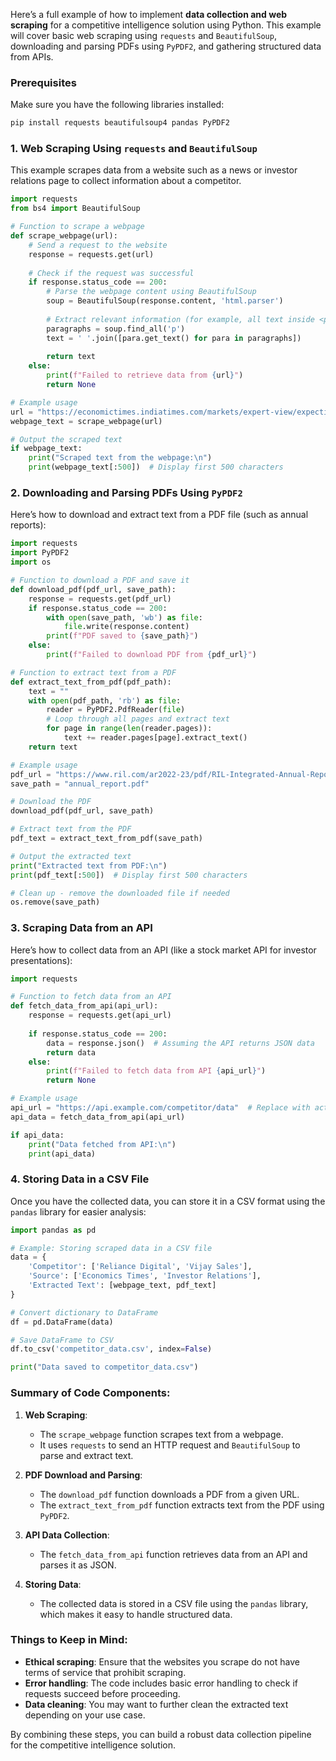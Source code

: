 Here’s a full example of how to implement **data collection and web scraping** for a competitive intelligence solution using Python. This example will cover basic web scraping using `requests` and `BeautifulSoup`, downloading and parsing PDFs using `PyPDF2`, and gathering structured data from APIs.

### Prerequisites

Make sure you have the following libraries installed:

```bash
pip install requests beautifulsoup4 pandas PyPDF2
```

### 1. **Web Scraping Using `requests` and `BeautifulSoup`**

This example scrapes data from a website such as a news or investor relations page to collect information about a competitor.

```python
import requests
from bs4 import BeautifulSoup

# Function to scrape a webpage
def scrape_webpage(url):
    # Send a request to the website
    response = requests.get(url)
    
    # Check if the request was successful
    if response.status_code == 200:
        # Parse the webpage content using BeautifulSoup
        soup = BeautifulSoup(response.content, 'html.parser')
        
        # Extract relevant information (for example, all text inside <p> tags)
        paragraphs = soup.find_all('p')
        text = ' '.join([para.get_text() for para in paragraphs])
        
        return text
    else:
        print(f"Failed to retrieve data from {url}")
        return None

# Example usage
url = "https://economictimes.indiatimes.com/markets/expert-view/expecting-one-of-the-best-years-due-to-strong-consumer-spending-nilesh-gupta-vijay-sales/articleshow/110869447.cms"
webpage_text = scrape_webpage(url)

# Output the scraped text
if webpage_text:
    print("Scraped text from the webpage:\n")
    print(webpage_text[:500])  # Display first 500 characters
```

### 2. **Downloading and Parsing PDFs Using `PyPDF2`**

Here’s how to download and extract text from a PDF file (such as annual reports):

```python
import requests
import PyPDF2
import os

# Function to download a PDF and save it
def download_pdf(pdf_url, save_path):
    response = requests.get(pdf_url)
    if response.status_code == 200:
        with open(save_path, 'wb') as file:
            file.write(response.content)
        print(f"PDF saved to {save_path}")
    else:
        print(f"Failed to download PDF from {pdf_url}")

# Function to extract text from a PDF
def extract_text_from_pdf(pdf_path):
    text = ""
    with open(pdf_path, 'rb') as file:
        reader = PyPDF2.PdfReader(file)
        # Loop through all pages and extract text
        for page in range(len(reader.pages)):
            text += reader.pages[page].extract_text()
    return text

# Example usage
pdf_url = "https://www.ril.com/ar2022-23/pdf/RIL-Integrated-Annual-Report-2022-23.pdf"
save_path = "annual_report.pdf"

# Download the PDF
download_pdf(pdf_url, save_path)

# Extract text from the PDF
pdf_text = extract_text_from_pdf(save_path)

# Output the extracted text
print("Extracted text from PDF:\n")
print(pdf_text[:500])  # Display first 500 characters

# Clean up - remove the downloaded file if needed
os.remove(save_path)
```

### 3. **Scraping Data from an API**

Here’s how to collect data from an API (like a stock market API for investor presentations):

```python
import requests

# Function to fetch data from an API
def fetch_data_from_api(api_url):
    response = requests.get(api_url)
    
    if response.status_code == 200:
        data = response.json()  # Assuming the API returns JSON data
        return data
    else:
        print(f"Failed to fetch data from API {api_url}")
        return None

# Example usage
api_url = "https://api.example.com/competitor/data"  # Replace with actual API URL
api_data = fetch_data_from_api(api_url)

if api_data:
    print("Data fetched from API:\n")
    print(api_data)
```

### 4. **Storing Data in a CSV File**

Once you have the collected data, you can store it in a CSV format using the `pandas` library for easier analysis:

```python
import pandas as pd

# Example: Storing scraped data in a CSV file
data = {
    'Competitor': ['Reliance Digital', 'Vijay Sales'],
    'Source': ['Economics Times', 'Investor Relations'],
    'Extracted Text': [webpage_text, pdf_text]
}

# Convert dictionary to DataFrame
df = pd.DataFrame(data)

# Save DataFrame to CSV
df.to_csv('competitor_data.csv', index=False)

print("Data saved to competitor_data.csv")
```

### Summary of Code Components:

1. **Web Scraping**:
   - The `scrape_webpage` function scrapes text from a webpage.
   - It uses `requests` to send an HTTP request and `BeautifulSoup` to parse and extract text.

2. **PDF Download and Parsing**:
   - The `download_pdf` function downloads a PDF from a given URL.
   - The `extract_text_from_pdf` function extracts text from the PDF using `PyPDF2`.

3. **API Data Collection**:
   - The `fetch_data_from_api` function retrieves data from an API and parses it as JSON.

4. **Storing Data**:
   - The collected data is stored in a CSV file using the `pandas` library, which makes it easy to handle structured data.

### Things to Keep in Mind:
- **Ethical scraping**: Ensure that the websites you scrape do not have terms of service that prohibit scraping.
- **Error handling**: The code includes basic error handling to check if requests succeed before proceeding.
- **Data cleaning**: You may want to further clean the extracted text depending on your use case.

By combining these steps, you can build a robust data collection pipeline for the competitive intelligence solution.